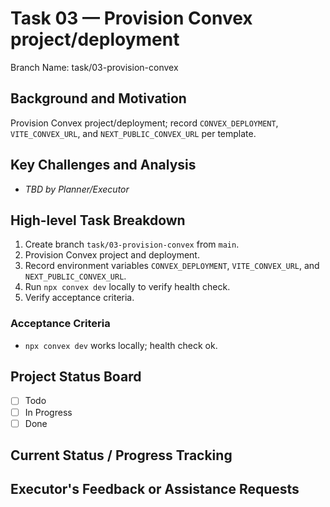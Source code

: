 # Task 03 — Provision Convex project/deployment

Branch Name: task/03-provision-convex

## Background and Motivation
Provision Convex project/deployment; record `CONVEX_DEPLOYMENT`, `VITE_CONVEX_URL`, and `NEXT_PUBLIC_CONVEX_URL` per template.

## Key Challenges and Analysis
- _TBD by Planner/Executor_

## High-level Task Breakdown
1. Create branch `task/03-provision-convex` from `main`.
2. Provision Convex project and deployment.
3. Record environment variables `CONVEX_DEPLOYMENT`, `VITE_CONVEX_URL`, and `NEXT_PUBLIC_CONVEX_URL`.
4. Run `npx convex dev` locally to verify health check.
5. Verify acceptance criteria.

### Acceptance Criteria
- `npx convex dev` works locally; health check ok.

## Project Status Board
- [ ] Todo
- [ ] In Progress
- [ ] Done

## Current Status / Progress Tracking

## Executor's Feedback or Assistance Requests
